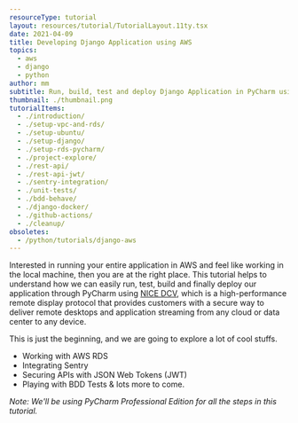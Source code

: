 ```yaml
---
resourceType: tutorial
layout: resources/tutorial/TutorialLayout.11ty.tsx
date: 2021-04-09
title: Developing Django Application using AWS
topics:
  - aws
  - django
  - python
author: mm
subtitle: Run, build, test and deploy Django Application in PyCharm using NICE DCV.
thumbnail: ./thumbnail.png
tutorialItems:
  - ./introduction/
  - ./setup-vpc-and-rds/
  - ./setup-ubuntu/
  - ./setup-django/
  - ./setup-rds-pycharm/
  - ./project-explore/
  - ./rest-api/
  - ./rest-api-jwt/
  - ./sentry-integration/
  - ./unit-tests/
  - ./bdd-behave/
  - ./django-docker/
  - ./github-actions/
  - ./cleanup/
obsoletes:
  - /python/tutorials/django-aws
---
```


Interested in running your entire application in AWS and feel like working in the local machine, then you
are at the right place. This tutorial helps to understand how we can easily run, test, build and finally deploy our
application through PyCharm using [NICE DCV](https://aws.amazon.com/hpc/dcv/), which is a high-performance remote display
protocol that provides customers with a secure way to deliver remote desktops and
application streaming from any cloud or data center to any device.

This is just the beginning, and we are going to explore a lot of cool stuffs.

- Working with AWS RDS
- Integrating Sentry
- Securing APIs with JSON Web Tokens (JWT)
- Playing with BDD Tests & lots more to come.

_Note: We'll be using PyCharm Professional Edition for all the steps in this tutorial._
